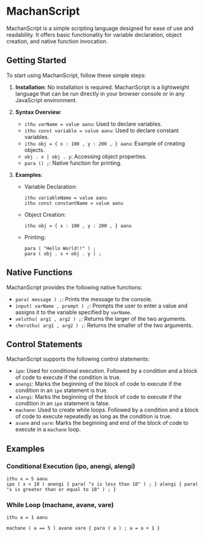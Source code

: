 # MachanScript

MachanScript is a simple scripting language designed for ease of use and readability. It offers basic functionality for variable declaration, object creation, and native function invocation.

## Getting Started

To start using MachanScript, follow these simple steps:

1. **Installation**: No installation is required. MachanScript is a lightweight language that can be run directly in your browser console or in any JavaScript environment.

2. **Syntax Overview**:

   - `ithu varName = value aanu`: Used to declare variables.
   - `ithu const variable = value aanu`: Used to declare constant variables.
   - `ithu obj = { x : 100 , y : 200 , } aanu`: Example of creating objects.
   - `obj . x | obj . y`: Accessing object properties.
   - `para () ;`: Native function for printing.

3. **Examples**:

   - Variable Declaration:

     ```
     ithu variableName = value aanu
     ithu const constantName = value aanu
     ```

   - Object Creation:

     ```
     ithu obj = { x : 100 , y : 200 , } aanu
     ```

   - Printing:
     ```
     para ( "Hello World!!" ) ;
     para ( obj . x + obj . y ) ;
     ```

## Native Functions

MachanScript provides the following native functions:

- `para( message ) ;`: Prints the message to the console.
- `input( varName , prompt ) ;`: Prompts the user to enter a value and assigns it to the variable specified by `varName`.
- `veluthu( arg1 , arg2 ) ;`: Returns the larger of the two arguments.
- `cheruthu( arg1 , arg2 ) ;`: Returns the smaller of the two arguments.

## Control Statements

MachanScript supports the following control statements:

- `ipo`: Used for conditional execution. Followed by a condition and a block of code to execute if the condition is true.
- `anengi`: Marks the beginning of the block of code to execute if the condition in an `ipo` statement is true.
- `alengi`: Marks the beginning of the block of code to execute if the condition in an `ipo` statement is false.
- `machane`: Used to create while loops. Followed by a condition and a block of code to execute repeatedly as long as the condition is true.
- `avane` and `vare`: Marks the beginning and end of the block of code to execute in a `machane` loop.

## Examples

### Conditional Execution (ipo, anengi, alengi)

```usage
ithu x = 5 aanu
ipo ( x < 10 ) anengi { para( "x is less than 10" ) ; } alengi { para( "x is greater than or equal to 10" ) ; }
```
### While Loop (machane, avane, vare)

```usage
ithu a = 1 aanu

machane ( a == 5 ) avane vare { para ( a ) ; a = a + 1 }
```

